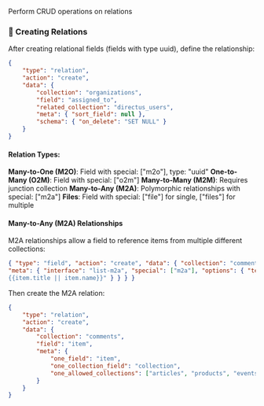 Perform CRUD operations on relations

### 📘 Creating Relations

After creating relational fields (fields with type uuid), define the relationship:

```json
{
	"type": "relation",
	"action": "create",
	"data": {
		"collection": "organizations",
		"field": "assigned_to",
		"related_collection": "directus_users",
		"meta": { "sort_field": null },
		"schema": { "on_delete": "SET NULL" }
	}
}
```

#### Relation Types:

**Many-to-One (M2O)**: Field with special: ["m2o"], type: "uuid" **One-to-Many (O2M)**: Field with special: ["o2m"]
**Many-to-Many (M2M)**: Requires junction collection **Many-to-Any (M2A)**: Polymorphic relationships with special:
["m2a"] **Files**: Field with special: ["file"] for single, ["files"] for multiple

#### Many-to-Any (M2A) Relationships

M2A relationships allow a field to reference items from multiple different collections:

```json
{ "type": "field", "action": "create", "data": { "collection": "comments", "field": "item", "type": "json",
"meta": { "interface": "list-m2a", "special": ["m2a"], "options": { "template": "{{collection}} -
{{item.title || item.name}}" } } } }
```

Then create the M2A relation:

```json
{
	"type": "relation",
	"action": "create",
	"data": {
		"collection": "comments",
		"field": "item",
		"meta": {
			"one_field": "item",
			"one_collection_field": "collection",
			"one_allowed_collections": ["articles", "products", "events"]
		}
	}
}
```
